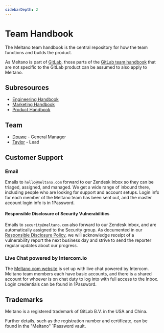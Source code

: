 ```yaml
---
sidebarDepth: 2
---
```


# Team Handbook

The Meltano team handbook is the central repository for how the team functions and builds the product.

As Meltano is part of [GitLab](https://about.gitlab.com/), those parts of the [GitLab team handbook](https://about.gitlab.com/handbook/) that are not specific to the GitLab product can be assumed to also apply to Meltano.

## Subresources

- [Engineering Handbook](/handbook/engineering/)
- [Marketing Handbook](/handbook/marketing/)
- [Product Handbook](/handbook/product/)

## Team

- [Douwe](https://about.gitlab.com/company/team/#DouweM) - General Manager
- [Taylor](https://about.gitlab.com/company/team/#tayloramurphy) - Lead

## Customer Support

### Email

Emails to `hello@meltano.com` forward to our Zendesk inbox so they can be triaged, assigned, and managed.
We get a wide range of inbound there, including people who are looking for support and account setups.
Login info for each member of the Meltano team has been sent out, and the master account login info is in 1Password.

#### Responsible Disclosure of Security Vulnerabilities

Emails to `security@meltano.com` also forward to our Zendesk inbox, and are automatically assigned to the Security group. As documented in our [Responsible Disclosure Policy](/docs/responsible-disclosure.md), we will acknowledge receipt of a vulnerability report the next business day and strive to send the reporter regular updates about our progress.

### Live Chat powered by Intercom.io

The [Meltano.com website](https://www.meltano.com) is set up with live chat powered by Intercom.
Meltano team members each have basic accounts, and there is a shared account for whoever is on chat duty to log into with full access to the Inbox.
Login credentials can be found in 1Password.

## Trademarks

Meltano is a registered trademark of GitLab B.V. in the USA and China.

Further details, such as the registration number and certificate, can be found in the "Meltano" 1Password vault.
